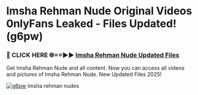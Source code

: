 # Imsha Rehman Nude Original Videos 0nlyFans Leaked - Files Updated! (g6pw)

<h3>🔴 CLICK HERE 🌐==►► <a href="https://tinyurl.com/4mcuefdz" rel="nofollow">Imsha Rehman Nude Updated Files</a></h3>

Get Imsha Rehman Nude and all content. Now you can access all videos and pictures of Imsha Rehman Nude. New Updated Files 2025!

[![g6pw](https://i.imgur.com/StAQSOY.gif)](https://tinyurl.com/4mcuefdz)
imsha rehman nudes